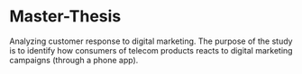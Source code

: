 # Master-Thesis
Analyzing customer response to digital marketing. The purpose of the study is to identify how consumers of telecom products reacts to digital marketing campaigns (through a phone app). 

